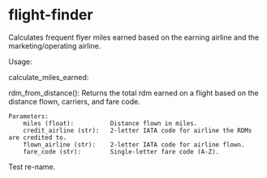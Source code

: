 # flight-finder
Calculates frequent flyer miles earned based on the earning airline and the marketing/operating airline.

Usage:

calculate_miles_earned:

rdm_from_distance():
Returns the total rdm earned on a flight based on the distance flown, carriers, and fare code.
    
    Parameters:
        miles (float):          Distance flown in miles.
        credit_airline (str):   2-letter IATA code for airline the RDMs are credited to.
        flown_airline (str):    2-letter IATA code for airline flown.
        fare_code (str):        Single-letter fare code (A-Z).

Test re-name.